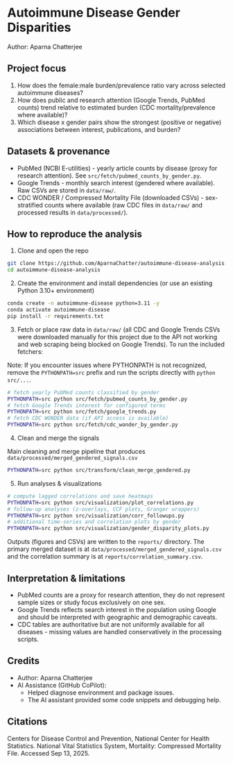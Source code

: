 # Autoimmune Disease Gender Disparities

Author: Aparna Chatterjee

## Project focus

1.  How does the female:male burden/prevalence ratio vary across selected autoimmune diseases?
2.  How does public and research attention (Google Trends, PubMed counts) trend relative to estimated burden (CDC mortality/prevalence where available)?
3.  Which disease x gender pairs show the strongest (positive or negative) associations between interest, publications, and burden?

## Datasets & provenance

- PubMed (NCBI E-utilities) - yearly article counts by disease (proxy for research attention). See `src/fetch/pubmed_counts_by_gender.py`.
- Google Trends - monthly search interest (gendered where available). Raw CSVs are stored in `data/raw/`.
- CDC WONDER / Compressed Mortality File (downloaded CSVs) - sex-stratified counts where available (raw CDC files in `data/raw/` and processed results in `data/processed/`).

## How to reproduce the analysis

1. Clone and open the repo

```bash
git clone https://github.com/AparnaChatter/autoimmune-disease-analysis.git
cd autoimmune-disease-analysis
```

2. Create the environment and install dependencies (or use an existing Python 3.10+ environment)

```bash
conda create -n autoimmune-disease python=3.11 -y
conda activate autoimmune-disease
pip install -r requirements.txt
```

3. Fetch or place raw data in `data/raw/` (all CDC and Google Trends CSVs were downloaded manually for this project due to the API not working and web scraping being blocked on Google Trends). To run the included fetchers:

Note: If you encounter issues where PYTHONPATH is not recognized, remove the `PYTHONPATH=src` prefix and run the scripts directly with `python src/...`.

```bash
# fetch yearly PubMed counts classified by gender
PYTHONPATH=src python src/fetch/pubmed_counts_by_gender.py
# fetch Google Trends interest for configured terms
PYTHONPATH=src python src/fetch/google_trends.py
# fetch CDC WONDER data (if API access is available)
PYTHONPATH=src python src/fetch/cdc_wonder_by_gender.py
```

4. Clean and merge the signals

Main cleaning and merge pipeline that produces `data/processed/merged_gendered_signals.csv`

```bash
PYTHONPATH=src python src/transform/clean_merge_gendered.py
```

5. Run analyses & visualizations

```bash
# compute lagged correlations and save heatmaps
PYTHONPATH=src python src/visualization/plot_correlations.py
# follow-up analyses (z-overlays, CCF plots, Granger wrappers)
PYTHONPATH=src python src/visualization/corr_followups.py
# additional time-series and correlation plots by gender
PYTHONPATH=src python src/visualization/gender_disparity_plots.py
```

Outputs (figures and CSVs) are written to the `reports/` directory. The primary merged dataset is at `data/processed/merged_gendered_signals.csv` and the correlation summary is at `reports/correlation_summary.csv`.

## Interpretation & limitations

- PubMed counts are a proxy for research attention, they do not represent sample sizes or study focus exclusively on one sex.
- Google Trends reflects search interest in the population using Google and should be interpreted with geographic and demographic caveats.
- CDC tables are authoritative but are not uniformly available for all diseases - missing values are handled conservatively in the processing scripts.

## Credits

- Author: Aparna Chatterjee
- AI Assistance (GitHub CoPilot):
  - Helped diagnose environment and package issues.
  - The AI assistant provided some code snippets and debugging help.

## Citations

Centers for Disease Control and Prevention, National Center for Health Statistics. National Vital Statistics System, Mortality: Compressed Mortality File. Accessed Sep 13, 2025.
